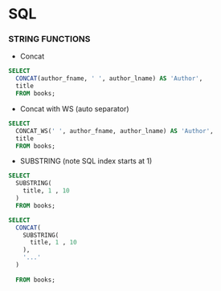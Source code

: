 # SQL
### STRING FUNCTIONS
- Concat
```SQL
SELECT 
  CONCAT(author_fname, ' ', author_lname) AS 'Author',
  title 
  FROM books;
```
- Concat with WS (auto separator)
```SQL
SELECT 
  CONCAT_WS(' ', author_fname, author_lname) AS 'Author',
  title
  FROM books;
```
- SUBSTRING (note SQL index starts at 1)
```SQL
SELECT 
  SUBSTRING(
    title, 1 , 10
  )
  FROM books;

SELECT 
  CONCAT(
    SUBSTRING(
      title, 1 , 10
    ),
    '...'
  )
 
  FROM books;
  ```